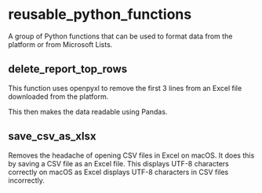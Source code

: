 # reusable_python_functions
 A group of Python functions that can be used to format data from the platform or from Microsoft Lists.

## delete_report_top_rows
This function uses openpyxl to remove the first 3 lines from an Excel file downloaded from the platform.

This then makes the data readable using Pandas.


## save_csv_as_xlsx
Removes the headache of opening CSV files in Excel on macOS. It does this by saving a CSV file as an Excel file. This displays UTF-8 characters correctly on macOS as Excel displays UTF-8 characters in CSV files incorrectly.